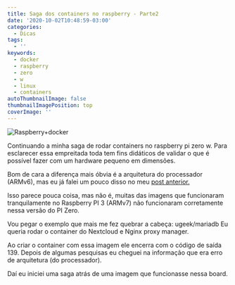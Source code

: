```yaml
---
title: Saga dos containers no raspberry - Parte2
date: '2020-10-02T10:48:59-03:00'
categories:
  - Dicas
tags:
  - ''
keywords:
  - docker
  - raspberry
  - zero
  - w
  - linux
  - containers
autoThumbnailImage: false
thumbnailImagePosition: top
coverImage: ''
---
```

![Raspberry+docker](/images/uploads/1-sld_ocnoe1dvkrij1whliw.png)

Continuando a minha saga de rodar containers no raspberry pi zero w. Para esclarecer essa empreitada toda tem fins didáticos de validar o que é possível fazer com um hardware pequeno em dimensões.

Bom de cara a diferença mais óbvia é a arquitetura do processador (ARMv6), mas eu já falei um pouco disso no meu [post anterior.](https://nerdseverino.com.br/2020/08/19/raspberry-rodando-containers-no-raspberry-pi-atualizado-10/09/2020/)

Isso parece pouca coisa, mas não é, muitas das imagens que funcionaram tranquilamente no Raspberry PI 3 (ARMv7) não funcionaram corretamente nessa versão do PI Zero.

Vou pegar o exemplo que mais me fez quebrar a cabeça: ugeek/mariadb
Eu queria rodar o container do Nextcloud e Nginx proxy manager. 

Ao criar o container com essa imagem ele encerra com o código de saída 139. Depois de algumas pesquisas eu cheguei na informação que era erro de arquitetura (do processador).

Daí eu iniciei uma saga atrás de uma imagem que funcionasse nessa board. 


